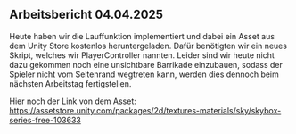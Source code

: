 ## Arbeitsbericht 04.04.2025

Heute haben wir die Lauffunktion implementiert und dabei ein Asset aus dem Unity Store kostenlos heruntergeladen. Dafür benötigten wir ein neues Skript, welches wir PlayerController nannten. Leider sind wir heute nicht dazu gekommen noch eine unsichtbare Barrikade einzubauen, sodass der Spieler nicht vom Seitenrand wegtreten kann, werden dies dennoch beim nächsten Arbeitstag fertigstellen. 

Hier noch der Link von dem Asset:
https://assetstore.unity.com/packages/2d/textures-materials/sky/skybox-series-free-103633
